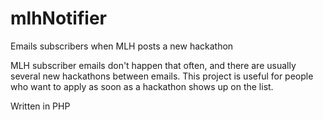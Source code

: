 # mlhNotifier
Emails subscribers when MLH posts a new hackathon

MLH subscriber emails don't happen that often, and there are usually several new hackathons between emails. This project is useful for people who want to apply as soon as a hackathon shows up on the list.

Written in PHP
